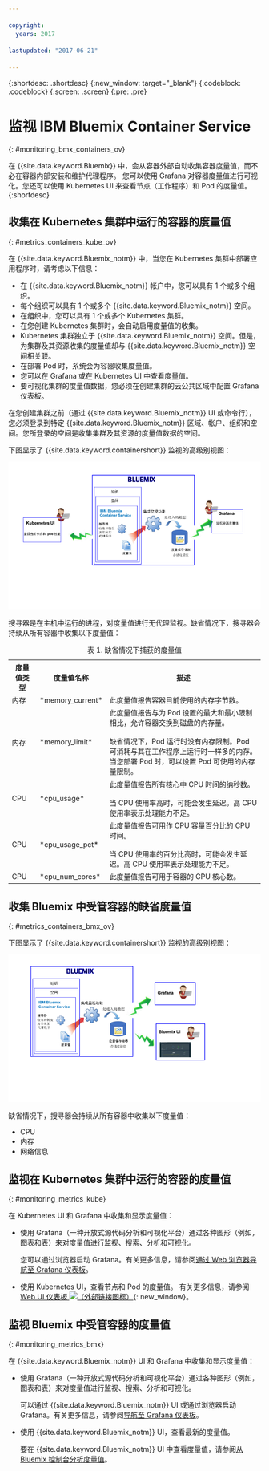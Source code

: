 ```yaml
---

copyright:
  years: 2017

lastupdated: "2017-06-21"

---
```



{:shortdesc: .shortdesc}
{:new_window: target="_blank"}
{:codeblock: .codeblock}
{:screen: .screen}
{:pre: .pre}


# 监视 IBM Bluemix Container Service
{: #monitoring_bmx_containers_ov}

在 {{site.data.keyword.Bluemix}} 中，会从容器外部自动收集容器度量值，而不必在容器内部安装和维护代理程序。
您可以使用 Grafana 对容器度量值进行可视化。您还可以使用 Kubernetes UI 来查看节点（工作程序）和 Pod 的度量值。
{:shortdesc}

## 收集在 Kubernetes 集群中运行的容器的度量值
{: #metrics_containers_kube_ov}

在 {{site.data.keyword.Bluemix_notm}} 中，当您在 Kubernetes 集群中部署应用程序时，请考虑以下信息：

* 在 {{site.data.keyword.Bluemix_notm}} 帐户中，您可以具有 1 个或多个组织。
* 每个组织可以具有 1 个或多个 {{site.data.keyword.Bluemix_notm}} 空间。
* 在组织中，您可以具有 1 个或多个 Kubernetes 集群。
* 在您创建 Kubernetes 集群时，会自动启用度量值的收集。
* Kubernetes 集群独立于 {{site.data.keyword.Bluemix_notm}} 空间。但是，为集群及其资源收集的度量值却与 {{site.data.keyword.Bluemix_notm}} 空间相关联。
* 在部署 Pod 时，系统会为容器收集度量值。
* 您可以在 Grafana 或在 Kubernetes UI 中查看度量值。
* 要可视化集群的度量值数据，您必须在创建集群的云公共区域中配置 Grafana 仪表板。

在您创建集群之前（通过 {{site.data.keyword.Bluemix_notm}} UI 或命令行），您必须登录到特定 {{site.data.keyword.Bluemix_notm}} 区域、帐户、组织和空间。您所登录的空间是收集集群及其资源的度量值数据的空间。

下图显示了 {{site.data.keyword.containershort}} 监视的高级别视图：

![Kubernetes 集群中部署的容器的高级别组件概览图](images/monitoring_kube.gif "Kubernetes 集群中部署的容器的高级别组件概览图")

搜寻器是在主机中运行的进程，对度量值进行无代理监视。缺省情况下，搜寻器会持续从所有容器中收集以下度量值：

<table>
  <caption>表 1. 缺省情况下捕获的度量值</caption>
  <tr>
    <th>度量值类型</th>
    <th>度量值名称</th>
    <th>描述</th>
  </tr>
  <tr>
    <td>内存</td>
    <td>*memory_current*</td>
    <td>此度量值报告容器目前使用的内存字节数。</td>
  </tr>
  <tr>
    <td>内存</td>
    <td>*memory_limit*</td>
    <td>此度量值报告与为 Pod 设置的最大和最小限制相比，允许容器交换到磁盘的内存量。<br> <br>缺省情况下，Pod 运行时没有内存限制。Pod 可消耗与其在工作程序上运行时一样多的内存。当您部署 Pod 时，可以设置 Pod 可使用的内存量限制。</td>
  </tr>
  <tr>
    <td>CPU</td>
    <td>*cpu_usage*</td>
    <td>此度量值报告所有核心中 CPU 时间的纳秒数。<br><br>当 CPU 使用率高时，可能会发生延迟。高 CPU 使用率表示处理能力不足。</td>
  </tr>
  <tr>
    <td>CPU</td>
    <td>*cpu_usage_pct*</td>
    <td>此度量值报告可用作 CPU 容量百分比的 CPU 时间。<br><br>当 CPU 使用率的百分比高时，可能会发生延迟。高 CPU 使用率表示处理能力不足。</td>
  </tr>
  <tr>
    <td>CPU</td>
    <td>*cpu_num_cores*</td>
    <td>此度量值报告可用于容器的 CPU 核心数。</td>
  </tr>
</table>


## 收集 Bluemix 中受管容器的缺省度量值
{: #metrics_containers_bmx_ov}

下图显示了 {{site.data.keyword.containershort}} 监视的高级别视图：

![{{site.data.keyword.Bluemix_notm}} 管理的云基础架构中部署的容器的高级别组件概览图](images/monitoring_bmx.gif "{{site.data.keyword.Bluemix_notm}} 管理的云基础架构中部署的容器的高级别组件概览图")

缺省情况下，搜寻器会持续从所有容器中收集以下度量值：

* CPU
* 内存
* 网络信息


## 监视在 Kubernetes 集群中运行的容器的度量值
{: #monitoring_metrics_kube}

在 Kubernetes UI 和 Grafana 中收集和显示度量值：

* 使用 Grafana（一种开放式源代码分析和可视化平台）通过各种图形（例如，图表和表）来对度量值进行监视、搜索、分析和可视化。
 
    您可以通过浏览器启动 Grafana。有关更多信息，请参阅[通过 Web 浏览器导航至 Grafana 仪表板](/docs/services/cloud-monitoring/grafana/navigating_grafana.html#launch_grafana_from_browser)。
    
* 使用 Kubernetes UI，查看节点和 Pod 的度量值。
有关更多信息，请参阅 [Web UI 仪表板 ![（外部链接图标）](../../../icons/launch-glyph.svg "外部链接图标")](https://kubernetes.io/docs/tasks/access-application-cluster/web-ui-dashboard/ "外部链接图标"){: new_window}。


## 监视 Bluemix 中受管容器的度量值
{: #monitoring_metrics_bmx}

在 {{site.data.keyword.Bluemix_notm}} UI 和 Grafana 中收集和显示度量值：

* 使用 Grafana（一种开放式源代码分析和可视化平台）通过各种图形（例如，图表和表）来对度量值进行监视、搜索、分析和可视化。
 
    可以通过 {{site.data.keyword.Bluemix_notm}} UI 或通过浏览器启动 Grafana。有关更多信息，请参阅[导航至 Grafana 仪表板](/docs/services/cloud-monitoring/grafana/navigating_grafana.html#navigating_grafana)。
    

* 使用 {{site.data.keyword.Bluemix_notm}} UI，查看最新的度量值。

    要在 {{site.data.keyword.Bluemix_notm}} UI 中查看度量值，请参阅[从 Bluemix 控制台分析度量值](/docs/services/cloud-monitoring/containers/analyzing_metrics_bmx_ui.html#analyzing_metrics_bmx_ui)。



    

